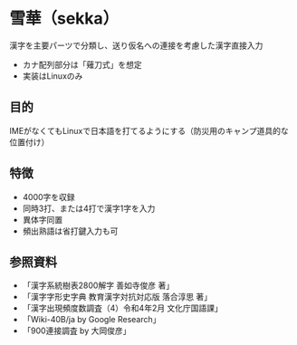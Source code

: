 # 雪華（sekka）
漢字を主要パーツで分類し、送り仮名への連接を考慮した漢字直接入力

- カナ配列部分は「薙刀式」を想定
- 実装はLinuxのみ

## 目的
IMEがなくてもLinuxで日本語を打てるようにする（防災用のキャンプ道具的な位置付け）

## 特徴
- 4000字を収録
- 同時3打、または4打で漢字1字を入力
- 異体字同置
- 頻出熟語は省打鍵入力も可

## 参照資料
- 「漢字系統樹表2800解字 善如寺俊彦 著」
- 「漢字字形史字典 教育漢字対抗対応版 落合淳思 著」
- 「漢字出現頻度数調査（4）令和4年2月 文化庁国語課」
- 「Wiki-40B/ja by Google Research」
- 「900連接調査 by 大岡俊彦」
